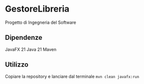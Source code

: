 # GestoreLibreria
Progetto di Ingegneria del Software

## Dipendenze
JavaFX 21
Java 21
Maven

## Utilizzo 
Copiare la repository e lanciare dal terminale
`mvn clean javafx:run`

